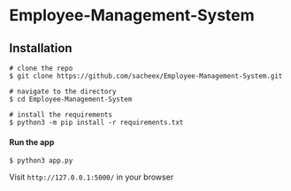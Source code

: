 # Employee-Management-System


## Installation

```console
# clone the repo
$ git clone https://github.com/sacheex/Employee-Management-System.git

# navigate to the directory
$ cd Employee-Management-System

# install the requirements
$ python3 -m pip install -r requirements.txt
```


#### Run the app

```console
$ python3 app.py
```
Visit ```http://127.0.0.1:5000/``` in your browser

